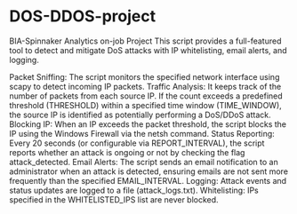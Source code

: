 # DOS-DDOS-project
BIA-Spinnaker Analytics on-job Project
This script provides a full-featured tool to detect and mitigate DoS attacks with IP whitelisting, email alerts, and logging.

Packet Sniffing: The script monitors the specified network interface using scapy to detect incoming IP packets.
Traffic Analysis: It keeps track of the number of packets from each source IP. If the count exceeds a predefined threshold (THRESHOLD) within a specified time window (TIME_WINDOW), the source IP is identified as potentially performing a DoS/DDoS attack.
Blocking IP: When an IP exceeds the packet threshold, the script blocks the IP using the Windows Firewall via the netsh command.
Status Reporting: Every 20 seconds (or configurable via REPORT_INTERVAL), the script reports whether an attack is ongoing or not by checking the flag attack_detected.
Email Alerts: The script sends an email notification to an administrator when an attack is detected, ensuring emails are not sent more frequently than the specified EMAIL_INTERVAL.
Logging: Attack events and status updates are logged to a file (attack_logs.txt).
Whitelisting: IPs specified in the WHITELISTED_IPS list are never blocked.
